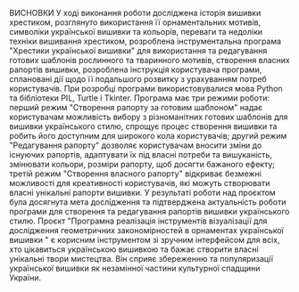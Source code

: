 ВИСНОВКИ
У ході виконання роботи досліджена історія вишивки хрестиком, розглянуто використання її орнаментальних мотивів, символіки української вишивки та кольорів, переваги та недоліки техніки вишивання хрестиком, розроблена інструментальна програма "Хрестики української вишивки" для використання та редагування готових шаблонів рослинного та тваринного мотивів, створення власних рапортів вишивки, розроблена інструкція користувача програми, сплановані дії щодо її подальшого розвитку з урахуванням потреб користувачів.
При розробці програми використовувалися мова Python та бібліотеки PIL, Turtle і Tkinter. 
Програма має три режими роботи: перший режим "Створення рапорту за готовим шаблоном" надає користувачам можливість вибору з різноманітних готових шаблонів для вишивки українського стилю, спрощує процес створення вишивки та робить його доступним для широкого кола користувачів; другий режим "Редагування рапорту" дозволяє користувачам вносити зміни до існуючих рапортів, адаптувати їх під власні потреби та вишуканість, змінювати кольори, розміри рапорту, щоб досягти бажаного ефекту; третій режим "Створення власного рапорту" відкриває безмежні можливості для креативності користувачів, які можуть створювати власні унікальні рапорти вишивки.
У результаті роботи над проєктом була досягнута мета дослідження та підтверджена  актуальність роботи програми для створення та редагування рапортів вишивки українського стилю. 
Проєкт "Програмна реалізація інструментів візуалізації для дослідження геометричних закономірностей в орнаментах української вишивки " є корисним інструментом зі зручним інтерфейсом для всіх, хто цікавиться українською вишивкою та бажає створити власні унікальні твори мистецтва. Він сприяє збереженню та популяризації української вишивки як незамінної частини культурної спадщини України. 
